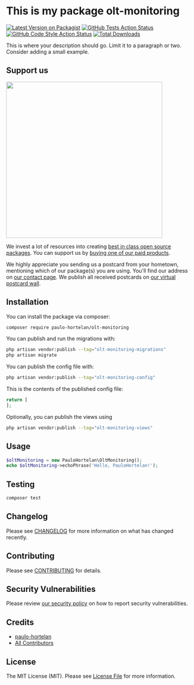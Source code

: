 # This is my package olt-monitoring

[![Latest Version on Packagist](https://img.shields.io/packagist/v/paulo-hortelan/olt-monitoring.svg?style=flat-square)](https://packagist.org/packages/paulo-hortelan/olt-monitoring)
[![GitHub Tests Action Status](https://img.shields.io/github/actions/workflow/status/paulo-hortelan/olt-monitoring/run-tests.yml?branch=main&label=tests&style=flat-square)](https://github.com/paulo-hortelan/olt-monitoring/actions?query=workflow%3Arun-tests+branch%3Amain)
[![GitHub Code Style Action Status](https://img.shields.io/github/actions/workflow/status/paulo-hortelan/olt-monitoring/fix-php-code-style-issues.yml?branch=main&label=code%20style&style=flat-square)](https://github.com/paulo-hortelan/olt-monitoring/actions?query=workflow%3A"Fix+PHP+code+style+issues"+branch%3Amain)
[![Total Downloads](https://img.shields.io/packagist/dt/paulo-hortelan/olt-monitoring.svg?style=flat-square)](https://packagist.org/packages/paulo-hortelan/olt-monitoring)

This is where your description should go. Limit it to a paragraph or two. Consider adding a small example.

## Support us

[<img src="https://github-ads.s3.eu-central-1.amazonaws.com/olt-monitoring.jpg?t=1" width="419px" />](https://spatie.be/github-ad-click/olt-monitoring)

We invest a lot of resources into creating [best in class open source packages](https://spatie.be/open-source). You can support us by [buying one of our paid products](https://spatie.be/open-source/support-us).

We highly appreciate you sending us a postcard from your hometown, mentioning which of our package(s) you are using. You'll find our address on [our contact page](https://spatie.be/about-us). We publish all received postcards on [our virtual postcard wall](https://spatie.be/open-source/postcards).

## Installation

You can install the package via composer:

```bash
composer require paulo-hortelan/olt-monitoring
```

You can publish and run the migrations with:

```bash
php artisan vendor:publish --tag="olt-monitoring-migrations"
php artisan migrate
```

You can publish the config file with:

```bash
php artisan vendor:publish --tag="olt-monitoring-config"
```

This is the contents of the published config file:

```php
return [
];
```

Optionally, you can publish the views using

```bash
php artisan vendor:publish --tag="olt-monitoring-views"
```

## Usage

```php
$oltMonitoring = new PauloHortelan\OltMonitoring();
echo $oltMonitoring->echoPhrase('Hello, PauloHortelan!');
```

## Testing

```bash
composer test
```

## Changelog

Please see [CHANGELOG](CHANGELOG.md) for more information on what has changed recently.

## Contributing

Please see [CONTRIBUTING](CONTRIBUTING.md) for details.

## Security Vulnerabilities

Please review [our security policy](../../security/policy) on how to report security vulnerabilities.

## Credits

- [paulo-hortelan](https://github.com/paulo-hortelan)
- [All Contributors](../../contributors)

## License

The MIT License (MIT). Please see [License File](LICENSE.md) for more information.
